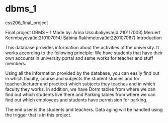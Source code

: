 # dbms_1
css206_final_project

Final project DBMS – 1 
                                                                                                                               Made by: Arina Ussubaliyeva(id:210117003)
                                                                                                                                        Meruert Kerimbayeva(id:210107014)
                                                                                                                                        Sabina Rakhmetova(id:220107067)
Introduction 

This database provides information about the activities of the university. It works according to the following principle: We have students that have their own accounts in university portal and same works for teacher and stuff members. 

Using all the information provided by the database, you can easily find out in which faculty, course and subjects the student studies and for teacher(lecturer and practice) which subjects they teaches and in which faculty they works. In addition, we have Dorm tables from where we can find out which students live there and Parking tables from where we can find out which employees and students have permission for parking. 

The end user is the students and teachers. Data aging will be handled using the trigger that is in this project.


